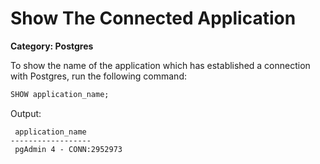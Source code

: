 # Show The Connected Application

__Category: Postgres__

To show the name of the application which has established a connection with Postgres, run the following command:

```sql
SHOW application_name;
```

Output:

```
 application_name
------------------
 pgAdmin 4 - CONN:2952973
```
